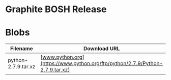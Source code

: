 # Graphite BOSH Release

# Blobs

| Filename | Download URL | MD5 |
| -------- | ------------ | --- |
| python-2.7.9.tar.xz | [www.python.org](https://www.python.org/ftp/python/2.7.9/Python-2.7.9.tar.xz) | 38d530f7efc373d64a8fb1637e3baaa7 |

